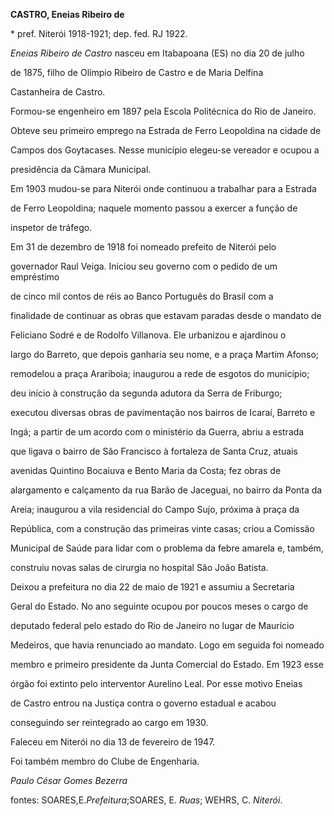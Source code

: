 **CASTRO, Eneias Ribeiro de**



\* pref. Niterói 1918-1921; dep. fed. RJ 1922.



*Eneias Ribeiro de Castro* nasceu em Itabapoana (ES) no dia 20 de julho

de 1875, filho de Olímpio Ribeiro de Castro e de Maria Delfina

Castanheira de Castro.



Formou-se engenheiro em 1897 pela Escola Politécnica do Rio de Janeiro.



Obteve seu primeiro emprego na Estrada de Ferro Leopoldina na cidade de

Campos dos Goytacases. Nesse município elegeu-se vereador e ocupou a

presidência da Câmara Municipal.



Em 1903 mudou-se para Niterói onde continuou a trabalhar para a Estrada

de Ferro Leopoldina; naquele momento passou a exercer a função de

inspetor de tráfego.



Em 31 de dezembro de 1918 foi nomeado prefeito de Niterói pelo

governador Raul Veiga. Iniciou seu governo com o pedido de um empréstimo

de cinco mil contos de réis ao Banco Português do Brasil com a

finalidade de continuar as obras que estavam paradas desde o mandato de

Feliciano Sodré e de Rodolfo Villanova. Ele urbanizou e ajardinou o

largo do Barreto, que depois ganharia seu nome, e a praça Martim Afonso;

remodelou a praça Arariboia; inaugurou a rede de esgotos do município;

deu início à construção da segunda adutora da Serra de Friburgo;

executou diversas obras de pavimentação nos bairros de Icaraí, Barreto e

Ingá; a partir de um acordo com o ministério da Guerra, abriu a estrada

que ligava o bairro de São Francisco à fortaleza de Santa Cruz, atuais

avenidas Quintino Bocaiuva e Bento Maria da Costa; fez obras de

alargamento e calçamento da rua Barão de Jaceguai, no bairro da Ponta da

Areia; inaugurou a vila residencial do Campo Sujo, próxima à praça da

República, com a construção das primeiras vinte casas; criou a Comissão

Municipal de Saúde para lidar com o problema da febre amarela e, também,

construiu novas salas de cirurgia no hospital São João Batista.



Deixou a prefeitura no dia 22 de maio de 1921 e assumiu a Secretaria

Geral do Estado. No ano seguinte ocupou por poucos meses o cargo de

deputado federal pelo estado do Rio de Janeiro no lugar de Maurício

Medeiros, que havia renunciado ao mandato. Logo em seguida foi nomeado

membro e primeiro presidente da Junta Comercial do Estado. Em 1923 esse

órgão foi extinto pelo interventor Aurelino Leal. Por esse motivo Eneias

de Castro entrou na Justiça contra o governo estadual e acabou

conseguindo ser reintegrado ao cargo em 1930.



Faleceu em Niterói no dia 13 de fevereiro de 1947.



Foi também membro do Clube de Engenharia.



*Paulo César Gomes Bezerra*



fontes: SOARES,E.*Prefeitura*;SOARES, E. *Ruas*; WEHRS, C. *Niterói*.

